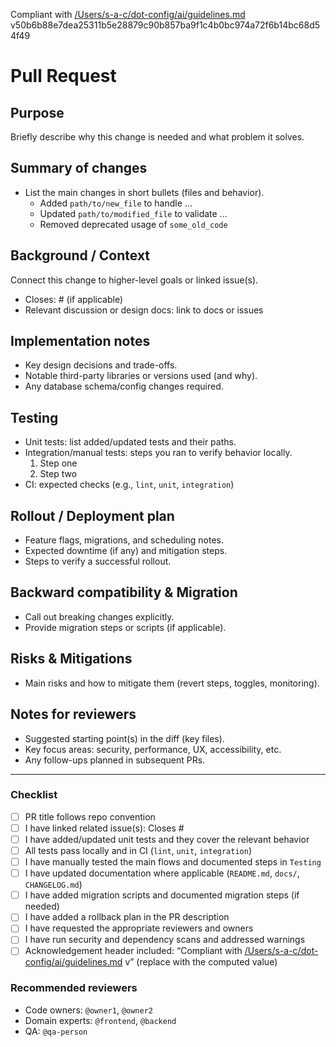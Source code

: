 Compliant with [/Users/s-a-c/dot-config/ai/guidelines.md](/Users/s-a-c/dot-config/ai/guidelines.md) v50b6b88e7dea25311b5e28879c90b857ba9f1c4b0bc974a72f6b14bc68d54f49

<!--
  PR title guidance: Use one of `feat/`, `fix/`, `docs/`, `chore/` followed by a short summary.
  Replace the acknowledgement header above with the exact checksum when available.
-->

# Pull Request

## Purpose
Briefly describe why this change is needed and what problem it solves.

## Summary of changes
- List the main changes in short bullets (files and behavior).
  - Added `path/to/new_file` to handle ...
  - Updated `path/to/modified_file` to validate ...
  - Removed deprecated usage of `some_old_code`

## Background / Context
Connect this change to higher-level goals or linked issue(s).
- Closes: #<issue-number> (if applicable)
- Relevant discussion or design docs: link to docs or issues

## Implementation notes
- Key design decisions and trade-offs.
- Notable third-party libraries or versions used (and why).
- Any database schema/config changes required.

## Testing
- Unit tests: list added/updated tests and their paths.
- Integration/manual tests: steps you ran to verify behavior locally.
  1. Step one
  2. Step two
- CI: expected checks (e.g., `lint`, `unit`, `integration`)

## Rollout / Deployment plan
- Feature flags, migrations, and scheduling notes.
- Expected downtime (if any) and mitigation steps.
- Steps to verify a successful rollout.

## Backward compatibility & Migration
- Call out breaking changes explicitly.
- Provide migration steps or scripts (if applicable).

## Risks & Mitigations
- Main risks and how to mitigate them (revert steps, toggles, monitoring).

## Notes for reviewers
- Suggested starting point(s) in the diff (key files).
- Key focus areas: security, performance, UX, accessibility, etc.
- Any follow-ups planned in subsequent PRs.

---

### Checklist
- [ ] PR title follows repo convention
- [ ] I have linked related issue(s): Closes #<issue-number>
- [ ] I have added/updated unit tests and they cover the relevant behavior
- [ ] All tests pass locally and in CI (`lint`, `unit`, `integration`)
- [ ] I have manually tested the main flows and documented steps in `Testing`
- [ ] I have updated documentation where applicable (`README.md`, `docs/`, `CHANGELOG.md`)
- [ ] I have added migration scripts and documented migration steps (if needed)
- [ ] I have added a rollback plan in the PR description
- [ ] I have requested the appropriate reviewers and owners
- [ ] I have run security and dependency scans and addressed warnings
- [ ] Acknowledgement header included: “Compliant with [/Users/s-a-c/dot-config/ai/guidelines.md](/Users/s-a-c/dot-config/ai/guidelines.md) v<checksum>” (replace <checksum> with the computed value)

### Recommended reviewers
- Code owners: `@owner1`, `@owner2`
- Domain experts: `@frontend`, `@backend`
- QA: `@qa-person`

<!--
  How to compute and insert the required guidelines checksum (manual steps):

  1. Gather these sources in this exact order:
     - `/Users/s-a-c/dot-config/ai/guidelines.md`
     - All files under `/Users/s-a-c/dot-config/ai/guidelines/**` sorted by path
  2. Concatenate their raw contents in that order (no separators).
  3. Compute the SHA256 hexdigest of the concatenated bytes.
  4. Replace the placeholder `v<UNCOMPUTED — replace with computed checksum>` above with `v<sha256-hexdigest>`.

  Notes:
  - The project policy requires this acknowledgement header in AI-authored artifacts.
  - If you want me to insert the computed checksum, provide the computed SHA256 value or grant access to the guideline files and I will update the header.
-->